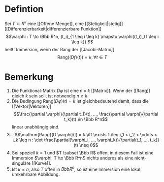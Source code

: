 # Defintion
Sei $T \subset R^k$ eine [[Offene Menge]], eine [[Stetigkeit|stetig]] [[Differenzierbarkeit|differenzierbare Funktion]]
$$\varphi : T \to \Bbb R^n, (t_i)_{1 \leq i \leq k} \mapsto \varphi((t_i)_{1 \leq i \leq k}) $$
heißt Immersion, wenn der Rang der [[Jacobi-Matrix]]
$$\mathrm{Rang}((Df)(t)) = k, \forall t \in T$$
# Bemerkung
1. Die Funktional-Matrix $D\varphi$ ist eine $n \times k$ [[Matrix]]. Wenn der [[Rang]] gleich $k$ sein soll, ist notwendig $n \geq k$.
2. Die Bedingung $\mathrm{Rang}(D \varphi)(t) = k$ ist gleichbedeutend damit, dass die [[Vektor|Vektoren]]  $$\frac{\partial \varphi}{\partial t_1}(t), ..., \frac{\partial \varphi}{\partial t_k}(t) \in \Bbb R^n$$ linear unabhängig sind.
3.  $$\mathrm{Rang}(D \varphi)(t) = k \iff \exists 1 \leq i_1 < i_2 < \cdots < i_k \leq n : \det \frac{\partial(\varphi_i, ..., \varphi_k)}{\partial(t_1, ..., t_k)}(t) \neq 0$$
4. Sei speziell $k = 1$ und $T \subset \Bbb R$ offen, in diesem Fall ist eine Immersion $\varphi: T \to \Bbb R^n$ nichts anderes als eine nicht-singuläre [[Kurve]].
5. Ist $k = n$, also $T$ offen in $Bbb R^n$, so ist eine Immersion eine lokal umkehrbare Abbildung.

